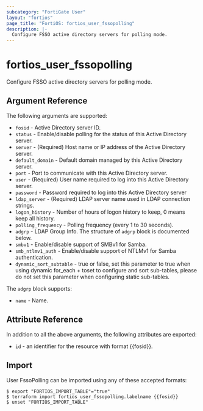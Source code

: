 ```yaml
---
subcategory: "FortiGate User"
layout: "fortios"
page_title: "FortiOS: fortios_user_fssopolling"
description: |-
  Configure FSSO active directory servers for polling mode.
---
```


# fortios_user_fssopolling
Configure FSSO active directory servers for polling mode.

## Argument Reference

The following arguments are supported:

* `fosid` - Active Directory server ID.
* `status` - Enable/disable polling for the status of this Active Directory server.
* `server` - (Required) Host name or IP address of the Active Directory server.
* `default_domain` - Default domain managed by this Active Directory server.
* `port` - Port to communicate with this Active Directory server.
* `user` - (Required) User name required to log into this Active Directory server.
* `password` - Password required to log into this Active Directory server
* `ldap_server` - (Required) LDAP server name used in LDAP connection strings.
* `logon_history` - Number of hours of logon history to keep, 0 means keep all history.
* `polling_frequency` - Polling frequency (every 1 to 30 seconds).
* `adgrp` - LDAP Group Info. The structure of `adgrp` block is documented below.
* `smbv1` - Enable/disable support of SMBv1 for Samba.
* `smb_ntlmv1_auth` - Enable/disable support of NTLMv1 for Samba authentication.
* `dynamic_sort_subtable` - true or false, set this parameter to true when using dynamic for_each + toset to configure and sort sub-tables, please do not set this parameter when configuring static sub-tables.

The `adgrp` block supports:

* `name` - Name.


## Attribute Reference

In addition to all the above arguments, the following attributes are exported:
* `id` - an identifier for the resource with format {{fosid}}.

## Import

User FssoPolling can be imported using any of these accepted formats:
```
$ export "FORTIOS_IMPORT_TABLE"="true"
$ terraform import fortios_user_fssopolling.labelname {{fosid}}
$ unset "FORTIOS_IMPORT_TABLE"
```
